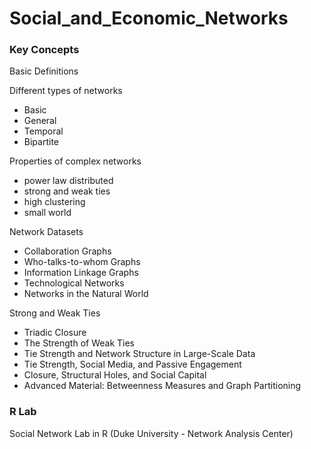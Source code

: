 # Social_and_Economic_Networks


### Key Concepts
Basic Definitions

Different types of networks
  - Basic
  - General
  - Temporal
  - Bipartite

Properties of complex networks
  - power law distributed
  - strong and weak ties
  - high clustering
  - small world

Network Datasets
  - Collaboration Graphs
  - Who-talks-to-whom Graphs
  - Information Linkage Graphs
  - Technological Networks
  - Networks in the Natural World
  
Strong and Weak Ties
  - Triadic Closure
  - The Strength of Weak Ties
  - Tie Strength and Network Structure in Large-Scale Data
  - Tie Strength, Social Media, and Passive Engagement
  - Closure, Structural Holes, and Social Capital
  - Advanced Material: Betweenness Measures and Graph Partitioning


### R Lab
Social Network Lab in R (Duke University - Network Analysis Center)

